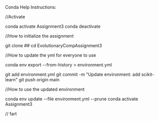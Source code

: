 Conda Help Instructions:

//Activate

conda activate Assignment3 
conda deactivate

//How to initialize the assignment

git clone ## cd EvolutionaryCompAssignment3

//How to update the yml for everyone to use

conda env export --from-history > environment.yml

git add environment.yml git commit -m "Update environment: add scikit-learn" git push origin main

//How to use the updated environment

conda env update --file environment.yml --prune 
conda activate Assignment3

// fart